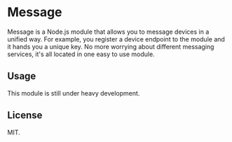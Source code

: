 # Message

Message is a Node.js module that allows you to message devices in a unified way. For example, you register a device endpoint to the module and it hands you a unique key. No more worrying about different messaging services, it's all located in one easy to use module.                                                                  

## Usage

This module is still under heavy development.

## License

MIT.